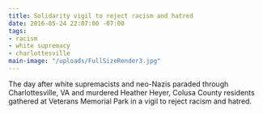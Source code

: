 ```yaml
---
title: Solidarity vigil to reject racism and hatred
date: 2016-05-24 22:07:00 -07:00
tags:
- racism
- white supremacy
- charlottesville
main-image: "/uploads/FullSizeRender3.jpg"
---
```


The day after white supremacists and neo-Nazis paraded through Charlottesville, VA and murdered Heather Heyer, Colusa County residents gathered at Veterans Memorial Park in a vigil to reject racism and hatred. 